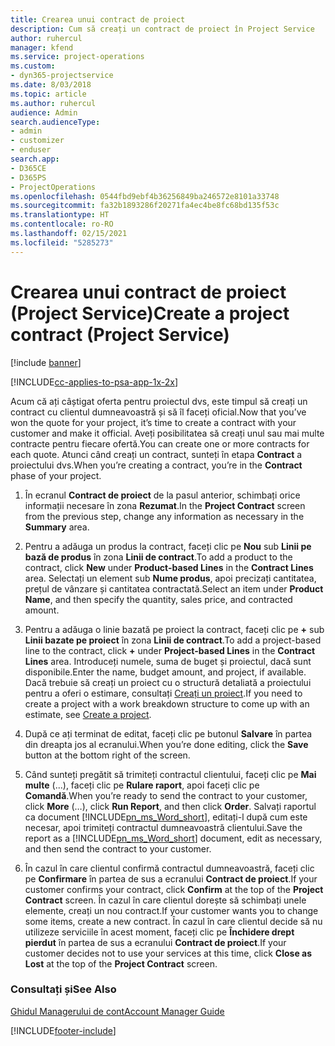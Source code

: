 ```yaml
---
title: Crearea unui contract de proiect
description: Cum să creați un contract de proiect în Project Service
author: ruhercul
manager: kfend
ms.service: project-operations
ms.custom:
- dyn365-projectservice
ms.date: 8/03/2018
ms.topic: article
ms.author: ruhercul
audience: Admin
search.audienceType:
- admin
- customizer
- enduser
search.app:
- D365CE
- D365PS
- ProjectOperations
ms.openlocfilehash: 0544fbd9ebf4b36256849ba246572e8101a33748
ms.sourcegitcommit: fa32b1893286f20271fa4ec4be8fc68bd135f53c
ms.translationtype: HT
ms.contentlocale: ro-RO
ms.lasthandoff: 02/15/2021
ms.locfileid: "5285273"
---
```

# <a name="create-a-project-contract-project-service"></a><span data-ttu-id="24cea-103">Crearea unui contract de proiect (Project Service)</span><span class="sxs-lookup"><span data-stu-id="24cea-103">Create a project contract (Project Service)</span></span>

[!include [banner](../includes/psa-now-project-operations.md)]

[!INCLUDE[cc-applies-to-psa-app-1x-2x](../includes/cc-applies-to-psa-app-1x-2x.md)]

<span data-ttu-id="24cea-104">Acum că ați câștigat oferta pentru proiectul dvs, este timpul să creați un contract cu clientul dumneavoastră și să îl faceți oficial.</span><span class="sxs-lookup"><span data-stu-id="24cea-104">Now that you’ve won the quote for your project, it’s time to create a contract with your customer and make it official.</span></span> <span data-ttu-id="24cea-105">Aveți posibilitatea să creați unul sau mai multe contracte pentru fiecare ofertă.</span><span class="sxs-lookup"><span data-stu-id="24cea-105">You can create one or more contracts for each quote.</span></span> <span data-ttu-id="24cea-106">Atunci când creați un contract, sunteți în etapa **Contract** a proiectului dvs.</span><span class="sxs-lookup"><span data-stu-id="24cea-106">When you’re creating a contract, you’re in the **Contract** phase of your project.</span></span>  
  
1. <span data-ttu-id="24cea-107">În ecranul **Contract de proiect** de la pasul anterior, schimbați orice informații necesare în zona **Rezumat**.</span><span class="sxs-lookup"><span data-stu-id="24cea-107">In the **Project Contract** screen from the previous step, change any information as necessary in the **Summary** area.</span></span>  
  
2. <span data-ttu-id="24cea-108">Pentru a adăuga un produs la contract, faceți clic pe **Nou** sub **Linii pe bază de produs** în zona **Linii de contract**.</span><span class="sxs-lookup"><span data-stu-id="24cea-108">To add a product to the contract, click **New** under **Product-based Lines** in the **Contract Lines** area.</span></span> <span data-ttu-id="24cea-109">Selectați un element sub **Nume produs**, apoi precizați cantitatea, prețul de vânzare și cantitatea contractată.</span><span class="sxs-lookup"><span data-stu-id="24cea-109">Select an item under **Product Name**, and then specify the quantity, sales price, and contracted amount.</span></span>  
  
3. <span data-ttu-id="24cea-110">Pentru a adăuga o linie bazată pe proiect la contract, faceți clic pe **+** sub **Linii bazate pe proiect** în zona **Linii de contract**.</span><span class="sxs-lookup"><span data-stu-id="24cea-110">To add a project-based line to the contract, click **+** under **Project-based Lines** in the **Contract Lines** area.</span></span> <span data-ttu-id="24cea-111">Introduceți numele, suma de buget și proiectul, dacă sunt disponibile.</span><span class="sxs-lookup"><span data-stu-id="24cea-111">Enter the name, budget amount, and project, if available.</span></span> <span data-ttu-id="24cea-112">Dacă trebuie să creați un proiect cu o structură detaliată a proiectului pentru a oferi o estimare, consultați [Creați un proiect](../psa/create-project.md).</span><span class="sxs-lookup"><span data-stu-id="24cea-112">If you need to create a project with a work breakdown structure to come up with an estimate, see [Create a project](../psa/create-project.md).</span></span>  
  
4. <span data-ttu-id="24cea-113">După ce ați terminat de editat, faceți clic pe butonul **Salvare** în partea din dreapta jos al ecranului.</span><span class="sxs-lookup"><span data-stu-id="24cea-113">When you’re done editing, click the **Save** button at the bottom right of the screen.</span></span>  
  
5. <span data-ttu-id="24cea-114">Când sunteți pregătit să trimiteți contractul clientului, faceți clic pe **Mai multe** (...), faceți clic pe **Rulare raport**, apoi faceți clic pe **Comandă**.</span><span class="sxs-lookup"><span data-stu-id="24cea-114">When you’re ready to send the contract to your customer, click **More** (…), click **Run Report**, and then click **Order**.</span></span> <span data-ttu-id="24cea-115">Salvați raportul ca document [!INCLUDE[pn_ms_Word_short](../includes/pn-ms-word-short.md)], editați-l după cum este necesar, apoi trimiteți contractul dumneavoastră clientului.</span><span class="sxs-lookup"><span data-stu-id="24cea-115">Save the report as a [!INCLUDE[pn_ms_Word_short](../includes/pn-ms-word-short.md)] document, edit as necessary, and then send the contract to your customer.</span></span>  
  
6. <span data-ttu-id="24cea-116">În cazul în care clientul confirmă contractul dumneavoastră, faceți clic pe **Confirmare** în partea de sus a ecranului **Contract de proiect**.</span><span class="sxs-lookup"><span data-stu-id="24cea-116">If your customer confirms your contract, click **Confirm** at the top of the **Project Contract** screen.</span></span> <span data-ttu-id="24cea-117">În cazul în care clientul dorește să schimbați unele elemente, creați un nou contract.</span><span class="sxs-lookup"><span data-stu-id="24cea-117">If your customer wants you to change some items, create a new contract.</span></span> <span data-ttu-id="24cea-118">În cazul în care clientul decide să nu utilizeze serviciile în acest moment, faceți clic pe **Închidere drept pierdut** în partea de sus a ecranului **Contract de proiect**.</span><span class="sxs-lookup"><span data-stu-id="24cea-118">If your customer decides not to use your services at this time, click **Close as Lost** at the top of the **Project Contract** screen.</span></span>  
  
### <a name="see-also"></a><span data-ttu-id="24cea-119">Consultați și</span><span class="sxs-lookup"><span data-stu-id="24cea-119">See Also</span></span>  
 [<span data-ttu-id="24cea-120">Ghidul Managerului de cont</span><span class="sxs-lookup"><span data-stu-id="24cea-120">Account Manager Guide</span></span>](../psa/account-manager-guide.md)


[!INCLUDE[footer-include](../includes/footer-banner.md)]